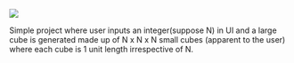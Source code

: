 ![](Cubes.gif)

Simple project where user inputs an integer(suppose N) in UI and a large cube is generated made up of N x N x N small cubes (apparent to the user) where each cube is 1 unit length irrespective of N.
